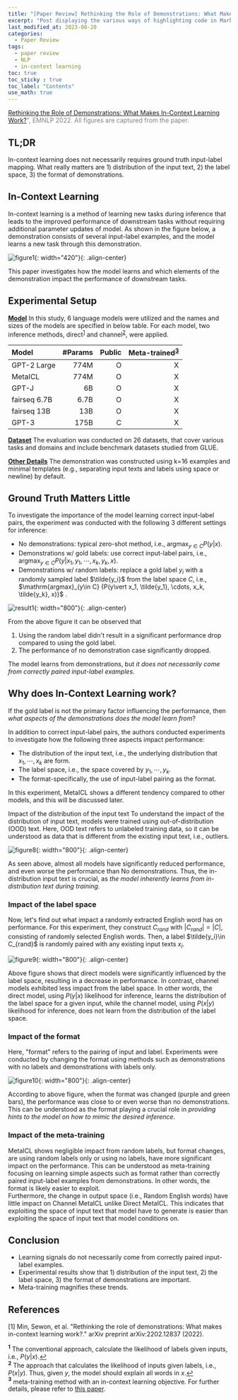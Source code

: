 ```yaml
---
title: "[Paper Review] Rethinking the Role of Demonstrations: What Makes In-Context Learning Work?"
excerpt: "Post displaying the various ways of highlighting code in Markdown."
last_modified_at: 2023-08-20
categories: 
  - Paper Review
tags: 
  - paper review
  - NLP
  - in-context learning
toc: true
toc_sticky : true
toc_label: "Contents"
use_math: true
---
```


<span style="color:gray"> [Rethinking the Role of Demonstrations: What Makes In-Context Learning Work?](https://arxiv.org/abs/2202.12837)", EMNLP 2022.
All figures are captured from the paper. </span>

## TL;DR

In-context learning does not necessarily requires ground truth input-label mapping. 
What really matters are 1) distribution of the input text, 2) the label space, 3) the format of demonstrations.

## In-Context Learning

In-context learning is a method of learning new tasks during inference that leads to the improved performance of downstream tasks without requiring additional parameter updates of model.
As shown in the figure below, a demonstration consists of several input-label examples, and the model learns a new task through this demonstration.

![figure1](https://github.com/hyeonjeong1/hyeonjeong1.github.io/assets/60830095/06fc6173-e2a9-4207-86a7-3bb251e0b90d){: width="420"}{: .align-center}

This paper investigates how the model learns and which elements of the demonstration impact the performance of downstream tasks.

## Experimental Setup

**<u>Model</u>** In this study, 6 language models were utilized and the names and sizes of the models are specified in below table. For each model, two inference methods, direct<sup id="a1">[1](#f1)</sup> and channel<sup id="a2">[2](#f2)</sup>, were applied. <br>

|Model|#Params|Public|Meta-trained<sup id="a1">[3](#f3)</sup>|
|:---|---:|---:|---:|
|GPT-2 Large|774M|O|X|
|MetaICL|774M|O|X|
|GPT-J|6B|O|X|
|fairseq 6.7B|6.7B|O|X|
|fairseq 13B|13B|O|X|
|GPT-3|175B|C|X|

**<u>Dataset</u>** The evaluation was conducted on 26 datasets, that cover various tasks and domains and include benchmark datasets studied from GLUE.

**<u>Other Details</u>** The demonstration was constructed using k=16 examples and minimal templates (e.g., separating input texts and labels using space or newline) by default.

## Ground Truth Matters Little
To investigate the importance of the model learning correct input-label pairs, the experiment was conducted with the following 3 different settings for inference:
- No demonstrations: typical zero-shot method, i.e., $\mathrm{argmax}_{y\in C} {P(y\vert x)}$.
- Demonstrations w/ gold labels: use correct input-label pairs, i.e., $\mathrm{argmax}_{y\in C} {P(y\vert x_1, y_1, \cdots, x_k, y_k, x)}$.
- Demonstrations w/ random labels: replace a gold label $y_i$ with a randomly sampled label $\tilde{y_i}$ from the label space $C$, i.e., $\mathrm{argmax}_{y\in C} {P(y\vert x_1, \tilde{y_1}, \cdots, x_k, \tilde{y_k}, x)}$ .

![result1](https://github.com/hyeonjeong1/hyeonjeong1.github.io/assets/60830095/4de75282-7aff-47b8-9b76-8debd428684b){: width="800"}{: .align-center}

From the above figure it can be observed that
1. Using the random label didn't result in a significant performance drop compared to using the gold label.
2. The performance of no demonstration case significantly dropped.

The model learns from demonstrations, but _it does not necessarily come from correctly paired input-label examples_.

## Why does In-Context Learning work?

If the gold label is not the primary factor influencing the performance, then _what aspects of the demonstrations does the model learn from_?

In addition to correct input-label pairs, the authors conducted experiments to investigate how the following three aspects impact performance:
- The distribution of the input text, i.e., the underlying distribution that $x_1, \cdots, x_k$ are form.
- The label space, i.e., the space covered by $y_1, \cdots, y_k$.
- The format-specifically, the use of input-label pairing as the format.

In this experiment, MetaICL shows a different tendency compared to other models, and this will be discussed later.

Impact of the distribution of the input text
To understand the impact of the distribution of input text, models were trained using out-of-distribution (OOD) text. Here, OOD text refers to unlabeled training data, so it can be understood as data that is different from the existing input text, i.e., outliers.

![figure8](https://github.com/hyeonjeong1/hyeonjeong1.github.io/assets/60830095/838ea210-c696-4852-bd5c-d5f4a49c8daa){: width="800"}{: .align-center}

As seen above, almost all models have significantly reduced performance, and even worse the performance than No demonstrations.
Thus, the in-distribution input text is crucial, as _the model inherently learns from in-distribution text during training_.

### Impact of the label space
Now, let's find out what impact a randomly extracted English word has on performance.
For this experiment, they construct $C_{rand}$ with $\vert C_{rand}\vert=\vert C\vert$, consisting of randomly selected English words. Then, a label $\tilde{y_i}\in C_{rand}$ is randomly paired with any existing input texts $x_i$.

![figure9](https://github.com/hyeonjeong1/hyeonjeong1.github.io/assets/60830095/27a47ddc-2144-47c7-b623-9e4836e06d90){: width="800"}{: .align-center}

Above figure shows that direct models were significantly influenced by the label space, resulting in a decrease in performance.
In contrast, channel models exhibited less impact from the label space.
In other words, the direct model, using $P(y|x)$ likelihood for inference, learns the distribution of the label space for a given input, while the channel model, using $P(x|y)$ likelihood for inference, does not learn from the distribution of the label space.

### Impact of the format
Here, "format" refers to the pairing of input and label.
Experiments were conducted by changing the format using methods such as demonstrations with no labels and demonstrations with labels only.

![figure10](https://github.com/hyeonjeong1/hyeonjeong1.github.io/assets/60830095/984c6183-c3a3-4fd5-8087-179e96129f81){: width="800"}{: .align-center}

According to above figure, when the format was changed (purple and green bars), the performance was close to or even worse than no demonstrations.
This can be understood as the format playing a crucial role in _providing hints to the model on how to mimic the desired inference_.

### Impact of the meta-training
 MetaICL shows negligible impact from random labels, but format changes, are using random labels only or using no labels, have more significant impact on the performance.
This can be understood as meta-training focusing on learning simple aspects such as format rather than correctly paired input-label examples from demonstrations.
In other words, the format is likely easier to exploit. <br>
Furthermore, the change in output space (i.e., Random English words) have little impact on Channel MetaICL unlike Direct MetaICL.
This indicates that exploiting the space of input text that model have to generate is easier than exploiting the space of input text that model conditions on.

## Conclusion
- Learning signals do not necessarily come from correctly paired input-label examples.
- Experimental results show that 1) distribution of the input text, 2) the label space, 3) the format of demonstrations are important.
- Meta-training magnifies these trends.

## References

[1] Min, Sewon, et al. "Rethinking the role of demonstrations: What makes in-context learning work?." arXiv preprint arXiv:2202.12837 (2022).


<b id="f1"><sup>1</sup></b> The conventional approach, calculate the likelihood of labels given inputs, i.e., $P(y \vert x)$.[↩](#a1)<br>
<b id="f2"><sup>2</sup></b> The approach that calculates the likelihood of inputs given labels, i.e., $P(x \vert y)$. Thus, given $y$, the model should explain all words in $x$.[↩](#a2)<br>
<b id="f3"><sup>3</sup></b> meta-training method with an in-context learning objective. For further details, please refer to [this paper](https://arxiv.org/abs/2110.15943).
